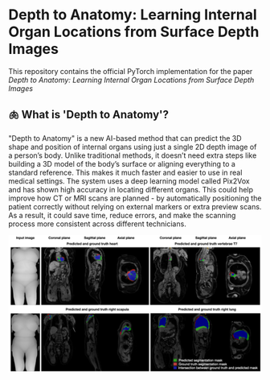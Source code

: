 # Depth to Anatomy: Learning Internal Organ Locations from Surface Depth Images

This repository contains the official PyTorch implementation for the paper _Depth to Anatomy: Learning Internal Organ Locations from Surface Depth Images_

## 🫁 What is 'Depth to Anatomy'?

"Depth to Anatomy" is a new AI-based method that can predict the 3D shape and position of internal organs using just a single 2D depth image of a person’s body.
Unlike traditional methods, it doesn’t need extra steps like building a 3D model of the body’s surface or aligning everything to a standard reference.
This makes it much faster and easier to use in real medical settings. The system uses a deep learning model called Pix2Vox and has shown high accuracy in locating different organs.
This could help improve how CT or MRI scans are planned - by automatically positioning the patient correctly without relying on external markers or extra preview scans.
As a result, it could save time, reduce errors, and make the scanning process more consistent across different technicians.

![img.png](resources/qualitative.png)


